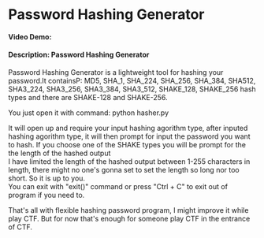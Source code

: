 # Password Hashing Generator
#### Video Demo:  <URL HERE>
#### Description: Password Hashing Generator
<p>Password Hashing Generator is a lightweight tool for hashing your password.It containsP: MD5, SHA_1, SHA_224, SHA_256, SHA_384, SHA512, SHA3_224, SHA3_256, SHA3_384, SHA3_512, SHAKE_128, SHAKE_256 hash types and there are SHAKE-128 and SHAKE-256.</p>
<p>You just open it with command:  python hasher.py </p>
<p>It will open up and require your input hashing agorithm type, after inputed hashing agorithm type, it will then prompt for input the password you want to hash. If you choose one of the SHAKE types you will be prompt for the the length of the hashed output<br>
I have limited the length of the hashed output between 1-255 characters in length, there might no one's gonna set to set the length so long nor too short. So it is up to you.<br>
You can exit with "exit()" command or press "Ctrl + C" to exit out of program if you need to.</P>

That's all with flexible hashing password program, I might improve it while play CTF.
But for now that's enough for someone play CTF in the entrance of CTF.


